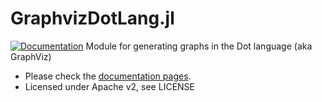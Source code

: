 # GraphvizDotLang.jl
[![Documentation](https://github.com/jhidding/GraphvizDotLang.jl/actions/workflows/documentation.yml/badge.svg)](https://jhidding.github.io/GraphvizDotLang.jl)
Module for generating graphs in the Dot language (aka GraphViz)

- Please check the [documentation pages](https://jhidding.github.io/GraphvizDotLang.jl).
- Licensed under Apache v2, see LICENSE
